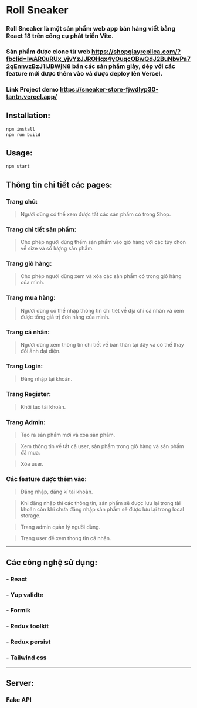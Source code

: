 
# Roll Sneaker

### Roll Sneaker là một sản phẩm web app bán hàng viết bằng React 18 trên công cụ phát triển Vite.
### Sản phẩm được clone từ web <https://shopgiayreplica.com/?fbclid=IwAR0uRUx_yjvYzJJROHqx4yOuqcOBwQdJ2BuNbvPa72qEnnvzBzJ1IJBWjN8> bán các sản phẩm giày, dép với các feature mới được thêm vào và được deploy lên Vercel.

### Link Project demo  <https://sneaker-store-fjwdlyp30-tantn.vercel.app/>

## Installation:
```sh
npm install
npm run build
```
## Usage:
```sh
npm start
```
## Thông tin chi tiết các pages:
### Trang chủ: 
> Người dùng có thể xem được tất các sản phẩm có trong Shop.

### Trang chi tiết sản phẩm:
> Cho phép người dùng thếm sản phẩm vào giỏ hàng với các tùy chon về size và số lượng sản phẩm.
### Trang giỏ hàng:
> Cho phép người dùng xem và xóa các sản phẩm có trong giỏ hàng của mình.
### Trang mua hàng:
> Người dùng có thể nhập thông tin chi tiét về địa chỉ cá nhân và xem được tổng giá trị đơn hàng của mình.
### Trang cá nhân:
> Người dùng xem thông tin chi tiết về bản thân tại đây và có thể thay đổi ảnh đại diện.
### Trang Login:
> Đăng nhập tại khoản.
### Trang Register:
> Khởi tạo tài khoản. 
### Trang Admin:
> Tạo ra sản phẩm mới và xóa sản phẩm.

> Xem thông tin về tất cả user, sản phẩm trong giỏ hàng và sản phẩm đã mua.

> Xóa user.
### Các feature được thêm vào:
> Đăng nhập, đăng kí tài khoản.

> Khi đăng nhập thì các thông tin, sản phẩm sẽ được lưu lại trong tài khoản còn khi chưa đăng nhập sản phẩm sẽ được lưu lại trong local storage.

> Trang admin quản lý người dùng.

> Trang user để xem thong tin cá nhân.
---
## Các công nghệ sử dụng:
### - React
### - Yup validte
### - Formik
### - Redux toolkit
### - Redux persist
### - Tailwind css
---
## Server:
### Fake API


